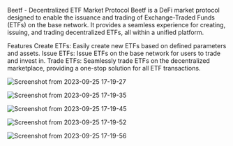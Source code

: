 Beetf - Decentralized ETF Market Protocol
Beetf is a DeFi market protocol designed to enable the issuance and trading of Exchange-Traded Funds (ETFs) on the base network. It provides a seamless experience for creating, issuing, and trading decentralized ETFs, all within a unified platform.

Features
Create ETFs: Easily create new ETFs based on defined parameters and assets.
Issue ETFs: Issue ETFs on the base network for users to trade and invest in.
Trade ETFs: Seamlessly trade ETFs on the decentralized marketplace, providing a one-stop solution for all ETF transactions.

![Screenshot from 2023-09-25 17-19-27](https://github.com/afolabidamilare08/bridgooor/assets/66940336/c073a2bc-22ab-49bf-9210-cdadc4b887d3)

![Screenshot from 2023-09-25 17-19-35](https://github.com/afolabidamilare08/bridgooor/assets/66940336/0a7c45a9-e7a7-4f32-b121-fdcdf382971c)

![Screenshot from 2023-09-25 17-19-45](https://github.com/afolabidamilare08/bridgooor/assets/66940336/91a406e6-0808-4221-9a30-d85fcb1290b5)

![Screenshot from 2023-09-25 17-19-52](https://github.com/afolabidamilare08/bridgooor/assets/66940336/b1b3fb1a-21f2-48d0-b2d1-dd397c99ac33)

![Screenshot from 2023-09-25 17-19-56](https://github.com/afolabidamilare08/bridgooor/assets/66940336/d61c15ea-a19a-44d6-b20d-6967e48c6018)
